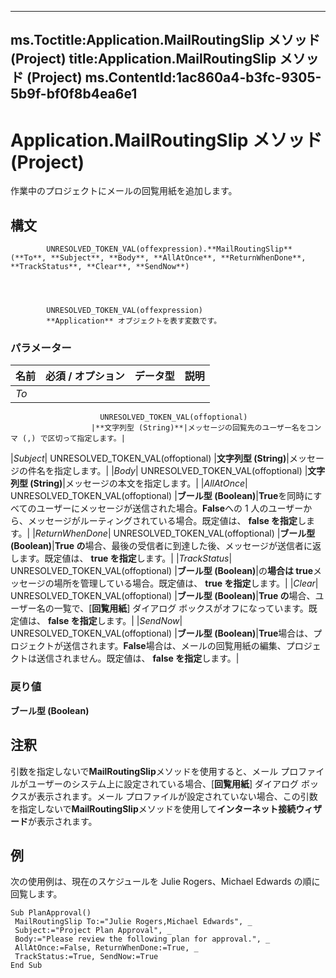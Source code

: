 

---
ms.Toctitle:Application.MailRoutingSlip メソッド (Project)
title:Application.MailRoutingSlip メソッド (Project)
ms.ContentId:1ac860a4-b3fc-9305-5b9f-bf0f8b4ea6e1
---
# Application.MailRoutingSlip メソッド (Project)




作業中のプロジェクトにメールの回覧用紙を追加します。

## 構文

            UNRESOLVED_TOKEN_VAL(offexpression).**MailRoutingSlip**(**To**, **Subject**, **Body**, **AllAtOnce**, **ReturnWhenDone**, **TrackStatus**, **Clear**, **SendNow**)




            UNRESOLVED_TOKEN_VAL(offexpression)
            **Application** オブジェクトを表す変数です。

### パラメーター

|**名前**|**必須 / オプション**|**データ型**|**説明**|
|---|---|---|---|
|*To*|
                        UNRESOLVED_TOKEN_VAL(offoptional)
                      |**文字列型 (String)**|メッセージの回覧先のユーザー名をコンマ (,) で区切って指定します。|
|*Subject*|
                        UNRESOLVED_TOKEN_VAL(offoptional)
                      |**文字列型 (String)**|メッセージの件名を指定します。|
|*Body*|
                        UNRESOLVED_TOKEN_VAL(offoptional)
                      |**文字列型 (String)**|メッセージの本文を指定します。|
|*AllAtOnce*|
                        UNRESOLVED_TOKEN_VAL(offoptional)
                      |**ブール型 (Boolean)**|**True**を同時にすべてのユーザーにメッセージが送信された場合。**False**への 1 人のユーザーから、メッセージがルーティングされている場合。既定値は、 **false を指定**します。|
|*ReturnWhenDone*|
                        UNRESOLVED_TOKEN_VAL(offoptional)
                      |**ブール型 (Boolean)**|**True の**場合、最後の受信者に到達した後、メッセージが送信者に返します。既定値は、 **true を指定**します。|
|*TrackStatus*|
                        UNRESOLVED_TOKEN_VAL(offoptional)
                      |**ブール型 (Boolean)**|の**場合は true**メッセージの場所を管理している場合。既定値は、 **true を指定**します。|
|*Clear*|
                        UNRESOLVED_TOKEN_VAL(offoptional)
                      |**ブール型 (Boolean)**|**True の**場合、ユーザー名の一覧で、[**回覧用紙**] ダイアログ ボックスがオフになっています。既定値は、 **false を指定**します。|
|*SendNow*|
                        UNRESOLVED_TOKEN_VAL(offoptional)
                      |**ブール型 (Boolean)**|**True**場合は、プロジェクトが送信されます。**False**場合は、メールの回覧用紙の編集、プロジェクトは送信されません。既定値は、 **false を指定**します。|



### 戻り値
**ブール型 (Boolean)**





## 注釈
引数を指定しないで**MailRoutingSlip**メソッドを使用すると、メール プロファイルがユーザーのシステム上に設定されている場合、[**回覧用紙**] ダイアログ ボックスが表示されます。メール プロファイルが設定されていない場合、この引数を指定しないで**MailRoutingSlip**メソッドを使用して**インターネット接続ウィザード**が表示されます。



## 例
次の使用例は、現在のスケジュールを Julie Rogers、Michael Edwards の順に回覧します。

```vba
Sub PlanApproval() 
 MailRoutingSlip To:="Julie Rogers,Michael Edwards", _ 
 Subject:="Project Plan Approval", _ 
 Body:="Please review the following plan for approval.", _ 
 AllAtOnce:=False, ReturnWhenDone:=True, _ 
 TrackStatus:=True, SendNow:=True 
End Sub
```





